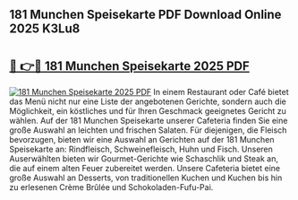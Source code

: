 ## 181 Munchen Speisekarte PDF Download Online 2025 K3Lu8

# <h2><a href="http://gc8n85.nevu.top/?p=181+Munchen+Speisekarte">🔗 👉🔴 181 Munchen Speisekarte 2025 PDF</a></h2>

[![181 Munchen Speisekarte 2025 PDF](https://i.imgur.com/dBaPXMq.png)](http://gc8n85.nevu.top/?p=181+Munchen+Speisekarte)
In einem Restaurant oder Café bietet das Menü nicht nur eine Liste der angebotenen Gerichte, sondern auch die Möglichkeit, ein köstliches und für Ihren Geschmack geeignetes Gericht zu wählen. Auf der 181 Munchen Speisekarte unserer Cafeteria finden Sie eine große Auswahl an leichten und frischen Salaten. Für diejenigen, die Fleisch bevorzugen, bieten wir eine Auswahl an Gerichten auf der 181 Munchen Speisekarte an: Rindfleisch, Schweinefleisch, Huhn und Fisch. Unseren Auserwählten bieten wir Gourmet-Gerichte wie Schaschlik und Steak an, die auf einem alten Feuer zubereitet werden. Unsere Cafeteria bietet eine große Auswahl an Desserts, von traditionellen Kuchen und Kuchen bis hin zu erlesenen Crème Brûlée und Schokoladen-Fufu-Pai.
